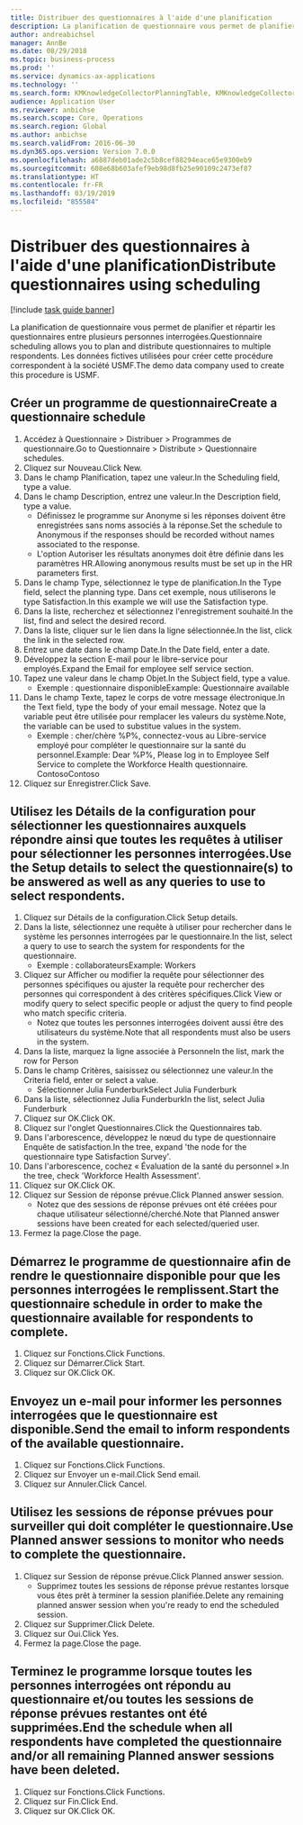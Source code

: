 ```yaml
---
title: Distribuer des questionnaires à l'aide d'une planification
description: La planification de questionnaire vous permet de planifier et répartir les questionnaires entre plusieurs personnes interrogées.
author: andreabichsel
manager: AnnBe
ms.date: 08/29/2018
ms.topic: business-process
ms.prod: ''
ms.service: dynamics-ax-applications
ms.technology: ''
ms.search.form: KMKnowledgeCollectorPlanningTable, KMKnowledgeCollectorPlanningMulti, SysQueryForm, HcmPersonLookup, KMKnowledgeCollectorPlanning
audience: Application User
ms.reviewer: anbichse
ms.search.scope: Core, Operations
ms.search.region: Global
ms.author: anbichse
ms.search.validFrom: 2016-06-30
ms.dyn365.ops.version: Version 7.0.0
ms.openlocfilehash: a6887deb01ade2c5b8cef88294eace65e9300eb9
ms.sourcegitcommit: 608e68b603afef9eb98d8fb25e90109c2473ef87
ms.translationtype: HT
ms.contentlocale: fr-FR
ms.lasthandoff: 03/19/2019
ms.locfileid: "855584"
---
```

# <a name="distribute-questionnaires-using-scheduling"></a><span data-ttu-id="3b00d-103">Distribuer des questionnaires à l'aide d'une planification</span><span class="sxs-lookup"><span data-stu-id="3b00d-103">Distribute questionnaires using scheduling</span></span>

[!include [task guide banner](../../includes/task-guide-banner.md)]

<span data-ttu-id="3b00d-104">La planification de questionnaire vous permet de planifier et répartir les questionnaires entre plusieurs personnes interrogées.</span><span class="sxs-lookup"><span data-stu-id="3b00d-104">Questionnaire scheduling allows you to plan and distribute questionnaires to multiple respondents.</span></span> <span data-ttu-id="3b00d-105">Les données fictives utilisées pour créer cette procédure correspondent à la société USMF.</span><span class="sxs-lookup"><span data-stu-id="3b00d-105">The demo data company used to create this procedure is USMF.</span></span>


## <a name="create-a-questionnaire-schedule"></a><span data-ttu-id="3b00d-106">Créer un programme de questionnaire</span><span class="sxs-lookup"><span data-stu-id="3b00d-106">Create a questionnaire schedule</span></span>
1. <span data-ttu-id="3b00d-107">Accédez à Questionnaire > Distribuer > Programmes de questionnaire.</span><span class="sxs-lookup"><span data-stu-id="3b00d-107">Go to Questionnaire > Distribute > Questionnaire schedules.</span></span>
2. <span data-ttu-id="3b00d-108">Cliquez sur Nouveau.</span><span class="sxs-lookup"><span data-stu-id="3b00d-108">Click New.</span></span>
3. <span data-ttu-id="3b00d-109">Dans le champ Planification, tapez une valeur.</span><span class="sxs-lookup"><span data-stu-id="3b00d-109">In the Scheduling field, type a value.</span></span>
4. <span data-ttu-id="3b00d-110">Dans le champ Description, entrez une valeur.</span><span class="sxs-lookup"><span data-stu-id="3b00d-110">In the Description field, type a value.</span></span>
    * <span data-ttu-id="3b00d-111">Définissez le programme sur Anonyme si les réponses doivent être enregistrées sans noms associés à la réponse.</span><span class="sxs-lookup"><span data-stu-id="3b00d-111">Set the schedule to Anonymous if the responses should be recorded without names associated to the response.</span></span>  
    * <span data-ttu-id="3b00d-112">L'option Autoriser les résultats anonymes doit être définie dans les paramètres HR.</span><span class="sxs-lookup"><span data-stu-id="3b00d-112">Allowing anonymous results must be set up in the HR parameters first.</span></span>  
5. <span data-ttu-id="3b00d-113">Dans le champ Type, sélectionnez le type de planification.</span><span class="sxs-lookup"><span data-stu-id="3b00d-113">In the Type field, select the planning type.</span></span>  <span data-ttu-id="3b00d-114">Dans cet exemple, nous utiliserons le type Satisfaction.</span><span class="sxs-lookup"><span data-stu-id="3b00d-114">In this example we will use the Satisfaction type.</span></span>
6. <span data-ttu-id="3b00d-115">Dans la liste, recherchez et sélectionnez l'enregistrement souhaité.</span><span class="sxs-lookup"><span data-stu-id="3b00d-115">In the list, find and select the desired record.</span></span>
7. <span data-ttu-id="3b00d-116">Dans la liste, cliquer sur le lien dans la ligne sélectionnée.</span><span class="sxs-lookup"><span data-stu-id="3b00d-116">In the list, click the link in the selected row.</span></span>
8. <span data-ttu-id="3b00d-117">Entrez une date dans le champ Date.</span><span class="sxs-lookup"><span data-stu-id="3b00d-117">In the Date field, enter a date.</span></span>
9. <span data-ttu-id="3b00d-118">Développez la section E-mail pour le libre-service pour employés.</span><span class="sxs-lookup"><span data-stu-id="3b00d-118">Expand the Email for employee self service section.</span></span>
10. <span data-ttu-id="3b00d-119">Tapez une valeur dans le champ Objet.</span><span class="sxs-lookup"><span data-stu-id="3b00d-119">In the Subject field, type a value.</span></span>
    * <span data-ttu-id="3b00d-120">Exemple : questionnaire disponible</span><span class="sxs-lookup"><span data-stu-id="3b00d-120">Example: Questionnaire available</span></span>  
11. <span data-ttu-id="3b00d-121">Dans le champ Texte, tapez le corps de votre message électronique.</span><span class="sxs-lookup"><span data-stu-id="3b00d-121">In the Text field, type the body of your email message.</span></span> <span data-ttu-id="3b00d-122">Notez que la variable peut être utilisée pour remplacer les valeurs du système.</span><span class="sxs-lookup"><span data-stu-id="3b00d-122">Note, the variable can be used to substitue values in the system.</span></span>
    * <span data-ttu-id="3b00d-123">Exemple : cher/chère %P%, connectez-vous au Libre-service employé pour compléter le questionnaire sur la santé du personnel.</span><span class="sxs-lookup"><span data-stu-id="3b00d-123">Example:   Dear %P%,  Please log in to Employee Self Service to complete the Workforce Health questionnaire.</span></span>  <span data-ttu-id="3b00d-124">Contoso</span><span class="sxs-lookup"><span data-stu-id="3b00d-124">Contoso</span></span>  
12. <span data-ttu-id="3b00d-125">Cliquez sur Enregistrer.</span><span class="sxs-lookup"><span data-stu-id="3b00d-125">Click Save.</span></span>

## <a name="use-the-setup-details-to-select-the-questionnaires-to-be-answered-as-well-as-any-queries-to-use-to-select-respondents"></a><span data-ttu-id="3b00d-126">Utilisez les Détails de la configuration pour sélectionner les questionnaires auxquels répondre ainsi que toutes les requêtes à utiliser pour sélectionner les personnes interrogées.</span><span class="sxs-lookup"><span data-stu-id="3b00d-126">Use the Setup details to select the questionnaire(s) to be answered as well as any queries to use to select respondents.</span></span>
1. <span data-ttu-id="3b00d-127">Cliquez sur Détails de la configuration.</span><span class="sxs-lookup"><span data-stu-id="3b00d-127">Click Setup details.</span></span>
2. <span data-ttu-id="3b00d-128">Dans la liste, sélectionnez une requête à utiliser pour rechercher dans le système les personnes interrogées par le questionnaire.</span><span class="sxs-lookup"><span data-stu-id="3b00d-128">In the list, select a query to use to search the system for respondents for the questionnaire.</span></span>
    * <span data-ttu-id="3b00d-129">Exemple : collaborateurs</span><span class="sxs-lookup"><span data-stu-id="3b00d-129">Example: Workers</span></span>  
3. <span data-ttu-id="3b00d-130">Cliquez sur Afficher ou modifier la requête pour sélectionner des personnes spécifiques ou ajuster la requête pour rechercher des personnes qui correspondent à des critères spécifiques.</span><span class="sxs-lookup"><span data-stu-id="3b00d-130">Click View or modify query to select specific people or adjust the query to find people who match specific criteria.</span></span>
    * <span data-ttu-id="3b00d-131">Notez que toutes les personnes interrogées doivent aussi être des utilisateurs du système.</span><span class="sxs-lookup"><span data-stu-id="3b00d-131">Note that all respondents must also be users in the system.</span></span>  
4. <span data-ttu-id="3b00d-132">Dans la liste, marquez la ligne associée à Personne</span><span class="sxs-lookup"><span data-stu-id="3b00d-132">In the list, mark the row for Person</span></span>
5. <span data-ttu-id="3b00d-133">Dans le champ Critères, saisissez ou sélectionnez une valeur.</span><span class="sxs-lookup"><span data-stu-id="3b00d-133">In the Criteria field, enter or select a value.</span></span>
    * <span data-ttu-id="3b00d-134">Sélectionner Julia Funderburk</span><span class="sxs-lookup"><span data-stu-id="3b00d-134">Select Julia Funderburk</span></span>  
6. <span data-ttu-id="3b00d-135">Dans la liste, sélectionnez Julia Funderburk</span><span class="sxs-lookup"><span data-stu-id="3b00d-135">In the list, select Julia Funderburk</span></span>
7. <span data-ttu-id="3b00d-136">Cliquez sur OK.</span><span class="sxs-lookup"><span data-stu-id="3b00d-136">Click OK.</span></span>
8. <span data-ttu-id="3b00d-137">Cliquez sur l'onglet Questionnaires.</span><span class="sxs-lookup"><span data-stu-id="3b00d-137">Click the Questionnaires tab.</span></span>
9. <span data-ttu-id="3b00d-138">Dans l'arborescence, développez le nœud du type de questionnaire Enquête de satisfaction.</span><span class="sxs-lookup"><span data-stu-id="3b00d-138">In the tree, expand 'the node for the questionnaire type Satisfaction Survey'.</span></span>
10. <span data-ttu-id="3b00d-139">Dans l'arborescence, cochez « Évaluation de la santé du personnel ».</span><span class="sxs-lookup"><span data-stu-id="3b00d-139">In the tree, check 'Workforce Health Assessment'.</span></span>
11. <span data-ttu-id="3b00d-140">Cliquez sur OK.</span><span class="sxs-lookup"><span data-stu-id="3b00d-140">Click OK.</span></span>
12. <span data-ttu-id="3b00d-141">Cliquez sur Session de réponse prévue.</span><span class="sxs-lookup"><span data-stu-id="3b00d-141">Click Planned answer session.</span></span>
    * <span data-ttu-id="3b00d-142">Notez que des sessions de réponse prévues ont été créées pour chaque utilisateur sélectionné/cherché.</span><span class="sxs-lookup"><span data-stu-id="3b00d-142">Note that Planned answer sessions have been created for each selected/queried user.</span></span>  
13. <span data-ttu-id="3b00d-143">Fermez la page.</span><span class="sxs-lookup"><span data-stu-id="3b00d-143">Close the page.</span></span>

## <a name="start-the-questionnaire-schedule-in-order-to-make-the-questionnaire-available-for-respondents-to-complete"></a><span data-ttu-id="3b00d-144">Démarrez le programme de questionnaire afin de rendre le questionnaire disponible pour que les personnes interrogées le remplissent.</span><span class="sxs-lookup"><span data-stu-id="3b00d-144">Start the questionnaire schedule in order to make the questionnaire available for respondents to complete.</span></span>
1. <span data-ttu-id="3b00d-145">Cliquez sur Fonctions.</span><span class="sxs-lookup"><span data-stu-id="3b00d-145">Click Functions.</span></span>
2. <span data-ttu-id="3b00d-146">Cliquez sur Démarrer.</span><span class="sxs-lookup"><span data-stu-id="3b00d-146">Click Start.</span></span>
3. <span data-ttu-id="3b00d-147">Cliquez sur OK.</span><span class="sxs-lookup"><span data-stu-id="3b00d-147">Click OK.</span></span>

## <a name="send-the-email-to-inform-respondents-of-the-available-questionnaire"></a><span data-ttu-id="3b00d-148">Envoyez un e-mail pour informer les personnes interrogées que le questionnaire est disponible.</span><span class="sxs-lookup"><span data-stu-id="3b00d-148">Send the email to inform respondents of the available questionnaire.</span></span>
1. <span data-ttu-id="3b00d-149">Cliquez sur Fonctions.</span><span class="sxs-lookup"><span data-stu-id="3b00d-149">Click Functions.</span></span>
2. <span data-ttu-id="3b00d-150">Cliquez sur Envoyer un e-mail.</span><span class="sxs-lookup"><span data-stu-id="3b00d-150">Click Send email.</span></span>
3. <span data-ttu-id="3b00d-151">Cliquez sur Annuler.</span><span class="sxs-lookup"><span data-stu-id="3b00d-151">Click Cancel.</span></span>

## <a name="use-planned-answer-sessions-to-monitor-who-needs-to-complete-the-questionnaire"></a><span data-ttu-id="3b00d-152">Utilisez les sessions de réponse prévues pour surveiller qui doit compléter le questionnaire.</span><span class="sxs-lookup"><span data-stu-id="3b00d-152">Use Planned answer sessions to monitor who needs to complete the questionnaire.</span></span>
1. <span data-ttu-id="3b00d-153">Cliquez sur Session de réponse prévue.</span><span class="sxs-lookup"><span data-stu-id="3b00d-153">Click Planned answer session.</span></span>
    * <span data-ttu-id="3b00d-154">Supprimez toutes les sessions de réponse prévue restantes lorsque vous êtes prêt à terminer la session planifiée.</span><span class="sxs-lookup"><span data-stu-id="3b00d-154">Delete any remaining planned answer session when you're ready to end the scheduled session.</span></span>  
2. <span data-ttu-id="3b00d-155">Cliquez sur Supprimer.</span><span class="sxs-lookup"><span data-stu-id="3b00d-155">Click Delete.</span></span>
3. <span data-ttu-id="3b00d-156">Cliquez sur Oui.</span><span class="sxs-lookup"><span data-stu-id="3b00d-156">Click Yes.</span></span>
4. <span data-ttu-id="3b00d-157">Fermez la page.</span><span class="sxs-lookup"><span data-stu-id="3b00d-157">Close the page.</span></span>

## <a name="end-the-schedule-when-all-respondents-have-completed-the-questionnaire-andor-all-remaining-planned-answer-sessions-have-been-deleted"></a><span data-ttu-id="3b00d-158">Terminez le programme lorsque toutes les personnes interrogées ont répondu au questionnaire et/ou toutes les sessions de réponse prévues restantes ont été supprimées.</span><span class="sxs-lookup"><span data-stu-id="3b00d-158">End the schedule when all respondents have completed the questionnaire and/or all remaining Planned answer sessions have been deleted.</span></span>
1. <span data-ttu-id="3b00d-159">Cliquez sur Fonctions.</span><span class="sxs-lookup"><span data-stu-id="3b00d-159">Click Functions.</span></span>
2. <span data-ttu-id="3b00d-160">Cliquez sur Fin.</span><span class="sxs-lookup"><span data-stu-id="3b00d-160">Click End.</span></span>
3. <span data-ttu-id="3b00d-161">Cliquez sur OK.</span><span class="sxs-lookup"><span data-stu-id="3b00d-161">Click OK.</span></span>

